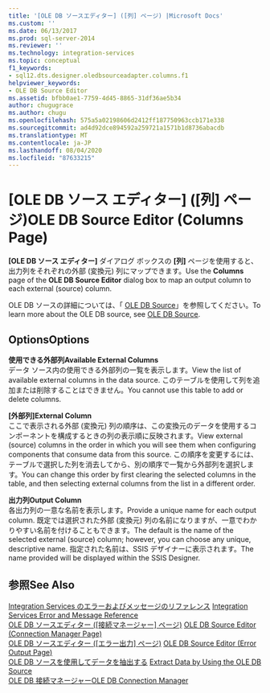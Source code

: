 ```yaml
---
title: '[OLE DB ソースエディター] ([列] ページ) |Microsoft Docs'
ms.custom: ''
ms.date: 06/13/2017
ms.prod: sql-server-2014
ms.reviewer: ''
ms.technology: integration-services
ms.topic: conceptual
f1_keywords:
- sql12.dts.designer.oledbsourceadapter.columns.f1
helpviewer_keywords:
- OLE DB Source Editor
ms.assetid: bfbb0ae1-7759-4d45-8865-31df36ae5b34
author: chugugrace
ms.author: chugu
ms.openlocfilehash: 575a5a02198606d2412ff187750963ccb171e338
ms.sourcegitcommit: ad4d92dce894592a259721a1571b1d8736abacdb
ms.translationtype: MT
ms.contentlocale: ja-JP
ms.lasthandoff: 08/04/2020
ms.locfileid: "87633215"
---
```

# <a name="ole-db-source-editor-columns-page"></a><span data-ttu-id="4aac9-102">[OLE DB ソース エディター] ([列] ページ)</span><span class="sxs-lookup"><span data-stu-id="4aac9-102">OLE DB Source Editor (Columns Page)</span></span>
  <span data-ttu-id="4aac9-103">**[OLE DB ソース エディター]** ダイアログ ボックスの **[列]** ページを使用すると、出力列をそれぞれの外部 (変換元) 列にマップできます。</span><span class="sxs-lookup"><span data-stu-id="4aac9-103">Use the **Columns** page of the **OLE DB Source Editor** dialog box to map an output column to each external (source) column.</span></span>  
  
 <span data-ttu-id="4aac9-104">OLE DB ソースの詳細については、「 [OLE DB Source](data-flow/ole-db-source.md)」を参照してください。</span><span class="sxs-lookup"><span data-stu-id="4aac9-104">To learn more about the OLE DB source, see [OLE DB Source](data-flow/ole-db-source.md).</span></span>  
  
## <a name="options"></a><span data-ttu-id="4aac9-105">Options</span><span class="sxs-lookup"><span data-stu-id="4aac9-105">Options</span></span>  
 <span data-ttu-id="4aac9-106">**使用できる外部列**</span><span class="sxs-lookup"><span data-stu-id="4aac9-106">**Available External Columns**</span></span>  
 <span data-ttu-id="4aac9-107">データ ソース内の使用できる外部列の一覧を表示します。</span><span class="sxs-lookup"><span data-stu-id="4aac9-107">View the list of available external columns in the data source.</span></span> <span data-ttu-id="4aac9-108">このテーブルを使用して列を追加または削除することはできません。</span><span class="sxs-lookup"><span data-stu-id="4aac9-108">You cannot use this table to add or delete columns.</span></span>  
  
 <span data-ttu-id="4aac9-109">**[外部列]**</span><span class="sxs-lookup"><span data-stu-id="4aac9-109">**External Column**</span></span>  
 <span data-ttu-id="4aac9-110">ここで表示される外部 (変換元) 列の順序は、この変換元のデータを使用するコンポーネントを構成するときの列の表示順に反映されます。</span><span class="sxs-lookup"><span data-stu-id="4aac9-110">View external (source) columns in the order in which you will see them when configuring components that consume data from this source.</span></span> <span data-ttu-id="4aac9-111">この順序を変更するには、テーブルで選択した列を消去してから、別の順序で一覧から外部列を選択します。</span><span class="sxs-lookup"><span data-stu-id="4aac9-111">You can change this order by first clearing the selected columns in the table, and then selecting external columns from the list in a different order.</span></span>  
  
 <span data-ttu-id="4aac9-112">**出力列**</span><span class="sxs-lookup"><span data-stu-id="4aac9-112">**Output Column**</span></span>  
 <span data-ttu-id="4aac9-113">各出力列の一意な名前を表示します。</span><span class="sxs-lookup"><span data-stu-id="4aac9-113">Provide a unique name for each output column.</span></span> <span data-ttu-id="4aac9-114">既定では選択された外部 (変換元) 列の名前になりますが、一意でわかりやすい名前を付けることもできます。</span><span class="sxs-lookup"><span data-stu-id="4aac9-114">The default is the name of the selected external (source) column; however, you can choose any unique, descriptive name.</span></span> <span data-ttu-id="4aac9-115">指定された名前は、SSIS デザイナーに表示されます。</span><span class="sxs-lookup"><span data-stu-id="4aac9-115">The name provided will be displayed within the SSIS Designer.</span></span>  
  
## <a name="see-also"></a><span data-ttu-id="4aac9-116">参照</span><span class="sxs-lookup"><span data-stu-id="4aac9-116">See Also</span></span>  
 <span data-ttu-id="4aac9-117">[Integration Services のエラーおよびメッセージのリファレンス](../../2014/integration-services/integration-services-error-and-message-reference.md) </span><span class="sxs-lookup"><span data-stu-id="4aac9-117">[Integration Services Error and Message Reference](../../2014/integration-services/integration-services-error-and-message-reference.md) </span></span>  
 <span data-ttu-id="4aac9-118">[OLE DB ソースエディター &#40;[接続マネージャー] ページ&#41;](../../2014/integration-services/ole-db-source-editor-connection-manager-page.md) </span><span class="sxs-lookup"><span data-stu-id="4aac9-118">[OLE DB Source Editor &#40;Connection Manager Page&#41;](../../2014/integration-services/ole-db-source-editor-connection-manager-page.md) </span></span>  
 <span data-ttu-id="4aac9-119">[OLE DB ソースエディター &#40;[エラー出力] ページ&#41;](../../2014/integration-services/ole-db-source-editor-error-output-page.md) </span><span class="sxs-lookup"><span data-stu-id="4aac9-119">[OLE DB Source Editor &#40;Error Output Page&#41;](../../2014/integration-services/ole-db-source-editor-error-output-page.md) </span></span>  
 <span data-ttu-id="4aac9-120">[OLE DB ソースを使用してデータを抽出する](data-flow/extract-data-by-using-the-ole-db-source.md) </span><span class="sxs-lookup"><span data-stu-id="4aac9-120">[Extract Data by Using the OLE DB Source](data-flow/extract-data-by-using-the-ole-db-source.md) </span></span>  
 [<span data-ttu-id="4aac9-121">OLE DB 接続マネージャー</span><span class="sxs-lookup"><span data-stu-id="4aac9-121">OLE DB Connection Manager</span></span>](connection-manager/ole-db-connection-manager.md)  
  
  
